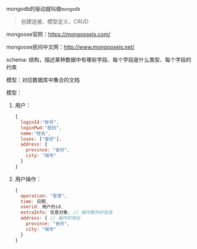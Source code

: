 mongodb的驱动就叫做`mongodb`



> 创建连接、模型定义，CRUD



mongoose官网：https://mongoosejs.com/

mongoose民间中文网：http://www.mongoosejs.net/



schema: 结构，描述某种数据中有哪些字段、每个字段是什么类型、每个字段的约束

模型：对应数据库中集合的文档



模型：



1. 用户：

   ```js
   {
     loginId:"账号",
     loginPwd:"密码",
     name:"姓名",
     loves: ["爱好"],
     address: {
       province: "省份",
       city: "城市"
     }
   }
   ```

   



2. 用户操作：

   ```js
   {
     operation: "登录",
     time: 日期,
     userid: 用户的id,
     extraInfo: 任意对象, // 操作额外的信息
     address: { // 操作的地址
       province: "省份",
       city: "城市"
     }
   }
   ```

   

